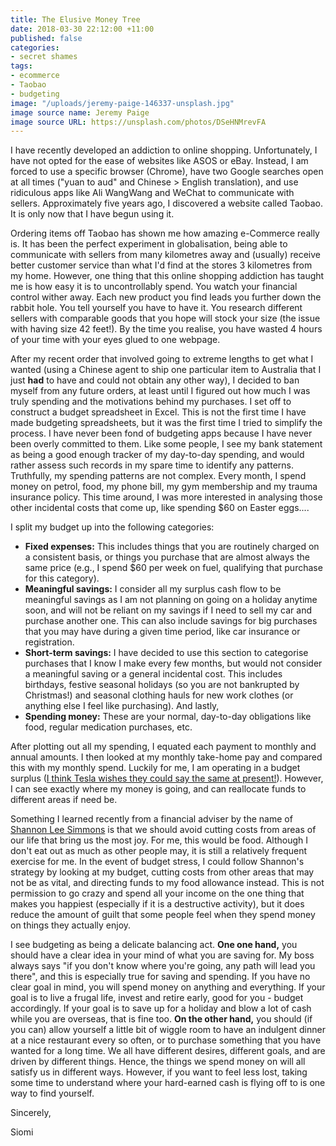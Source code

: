 ```yaml
---
title: The Elusive Money Tree
date: 2018-03-30 22:12:00 +11:00
published: false
categories:
- secret shames
tags:
- ecommerce
- Taobao
- budgeting
image: "/uploads/jeremy-paige-146337-unsplash.jpg"
image source name: Jeremy Paige
image source URL: https://unsplash.com/photos/DSeHNMrevFA
---
```


I have recently developed an addiction to online shopping. Unfortunately, I have not opted for the ease of websites like ASOS or eBay. Instead, I am forced to use a specific browser (Chrome), have two Google searches open at all times ("yuan to aud" and Chinese > English translation), and use ridiculous apps like Ali WangWang and WeChat to communicate with sellers. Approximately five years ago, I discovered a website called Taobao. It is only now that I have begun using it.

Ordering items off Taobao has shown me how amazing e-Commerce really is. It has been the perfect experiment in globalisation, being able to communicate with sellers from many kilometres away and (usually) receive better customer service than what I'd find at the stores 3 kilometres from my home. However, one thing that this online shopping addiction has taught me is how easy it is to uncontrollably spend. You watch your financial control wither away. Each new product you find leads you further down the rabbit hole. You tell yourself you have to have it. You research different sellers with comparable goods that you hope will stock your size (the issue with having size 42 feet!). By the time you realise, you have wasted 4 hours of your time with your eyes glued to one webpage. 

After my recent order that involved going to extreme lengths to get what I wanted (using a Chinese agent to ship one particular item to Australia that I just **had** to have and could not obtain any other way), I decided to ban myself from any future orders, at least until I figured out how much I was truly spending and the motivations behind my purchases. I set off to construct a budget spreadsheet in Excel. This is not the first time I have made budgeting spreadsheets, but it was the first time I tried to simplify the process. I have never been fond of budgeting apps because I have never been overly committed to them. Like some people, I see my bank statement as being a good enough tracker of my day-to-day spending, and would rather assess such records in my spare time to identify any patterns. Truthfully, my spending patterns are not complex. Every month, I spend money on petrol, food, my phone bill, my gym membership and my trauma insurance policy. This time around, I was more interested in analysing those other incidental costs that come up, like spending $60 on Easter eggs....

I split my budget up into the following categories:
* **Fixed expenses:** This includes things that you are routinely charged on a consistent basis, or things you purchase that are almost always the same price (e.g., I spend $60 per week on fuel, qualifying that purchase for this category).
* **Meaningful savings:** I consider all my surplus cash flow to be meaningful savings as I am not planning on going on a holiday anytime soon, and will not be reliant on my savings if I need to sell my car and purchase another one.  This can also include savings for big purchases that you may have during a given time period, like car insurance or registration.
* **Short-term savings:** I have decided to use this section to categorise purchases that I know I make every few months, but would not consider a meaningful saving or a general incidental cost. This includes birthdays, festive seasonal holidays (so you are not bankrupted by Christmas!) and seasonal clothing hauls for new work clothes (or anything else I feel like purchasing). And lastly,
* **Spending money:** These are your normal, day-to-day obligations like food, regular medication purchases, etc.

After plotting out all my spending, I equated each payment to monthly and annual amounts. I then looked at my monthly take-home pay and compared this with my monthly spend. Luckily for me, I am operating in a budget surplus ([I think Tesla wishes they could say the same at present!](https://www.marketwatch.com/story/moodys-downgrades-tesla-debt-to-b3-fearing-liquidity-pressure-2018-03-27)). However, I can see exactly where my money is going, and can reallocate funds to different areas if need be.

Something I learned recently from a financial adviser by the name of [Shannon Lee Simmons](http://www.shannonleesimmons.com) is that we should avoid cutting costs from areas of our life that bring us the most joy. For me, this would be food. Although I don't eat out as much as other people may, it is still a relatively frequent exercise for me. In the event of budget stress, I could follow Shannon's strategy by looking at my budget, cutting costs from other areas that may not be as vital, and directing funds to my food allowance instead. This is not permission to go crazy and spend all your income on the one thing that makes you happiest (especially if it is a destructive activity), but it does reduce the amount of guilt that some people feel when they spend money on things they actually enjoy.

I see budgeting as being a delicate balancing act. **One one hand,** you should have a clear idea in your mind of what you are saving for. My boss always says "if you don't know where you're going, any path will lead you there", and this is especially true for saving and spending. If you have no clear goal in mind, you will spend money on anything and everything. If your goal is to live a frugal life, invest and retire early, good for you - budget accordingly. If your goal is to save up for a holiday and blow a lot of cash while you are overseas, that is fine too. **On the other hand,** you should (if you can) allow yourself a little bit of wiggle room to have an indulgent dinner at a nice restaurant every so often, or to purchase something that you have wanted for a long time. We all have different desires, different goals, and are driven by different things. Hence, the things we spend money on will all satisfy us in different ways. However, if you want to feel less lost, taking some time to understand where your hard-earned cash is flying off to is one way to find yourself. 

Sincerely,

Siomi